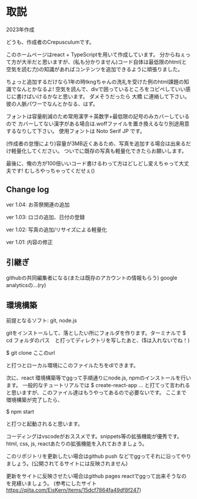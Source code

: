 # 取説

2023年作成

どうも、作成者のCrepusculumです。

このホームページはreact + TypeScriptを用いて作成しています。
分からねぇって方が大半だと思いますが、(私も分かりません)コード自体は最低限のhtml(と空気を読む力)の知識があればコンテンツを追加できるように頑張りました。

ちょっと追加するだけなら1年の時tkngちゃんの洗礼を受けた例のhtml課題の知識でなんとかなるよ!
空気を読んで、divで囲っているところをコピペしていい感じに書けばいけるかなと思います。
ダメそうだったら 大橋 に連絡して下さい。彼の人脈パワーでなんとかなる、はず。

フォントは容量削減のため常用漢字＋英数字+最低限の記号のみカバーしているので
カバーしてない漢字がある場合は.woffファイルを置き換えるなり別途用意するなりして下さい。
使用フォントは Noto Serif JP です。


(作成者の怠慢により)容量が3MB近くあるため、写真を追加する場合は出来るだけ軽量化してください。
ついでに既存の写真も軽量化できたらお願いします。


最後に、俺の方が100倍いいコード書けるわって方はどしどし変えちゃって大丈夫です!
むしろやっちゃってくだせぇ()


## Change log

ver 1.04: お茶祭関連の追加

ver 1.03: ロゴの追加、日付の登録

ver 1.02: 写真の追加/リサイズによる軽量化

ver 1.01: 内容の修正

## 引継ぎ

githubの共同編集者になる(または既存のアカウントの情報もらう)
google analyticsの...(ry)


## 環境構築

前提となるソフト: git, node.js

gitをインストールして、落としたい所にフォルダを作ります。ターミナルで $ cd フォルダのパス　と打ってディレクトリを写したあと、($は入れないでね！)

 $ git clone ここのurl 

と打つとローカル環境にこのファイルたちをdlできます。

次に、react 環境構築等でggって手順通りにnode.js, npmのインストールを行います。
一般的なチュートリアルでは $ create-react-app ... と打てって言われると思いますが、このファイル達はもうやってあるので必要ないです。
ここまで環境構築が完了したら、

 $ npm start 

と打つと起動されると思います。

コーディングはvscodeがおススメです。snippets等の拡張機能が優秀です。html, css, js, reactあたりの拡張機能を入れておきましょう。

このリポジトリを更新したい場合はgithub push などでggってそれに沿ってやりましょう。(公開されてるサイトには反映されません)

更新をサイトに反映させたい場合はgithub pages reactでggって出来そうなのを見繕いましょう。
(参考にしたサイト https://qiita.com/EisKern/items/15dcf7864fa49df8f247)

